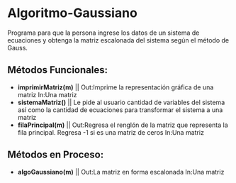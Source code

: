 # Algoritmo-Gaussiano
Programa para que la persona ingrese los datos de un sistema de ecuaciones y obtenga la matriz escalonada del sistema según el método de Gauss.

## Métodos Funcionales:
- **imprimirMatriz(m)** || Out:Imprime la representación gráfica de una matriz In:Una matriz  
- **sistemaMatriz()** || Le pide al usuario cantidad de variables del sistema así como la cantidad de ecuaciones para transformar el sistema a una matriz
- **filaPrincipal(m)** || Out:Regresa el renglón de la matriz que representa la fila principal. Regresa -1 si es una matriz de ceros
 In:Una matriz 
 
## Métodos en Proceso:
- **algoGaussiano(m)** || Out:La matriz en forma escalonada In:Una matriz 


